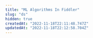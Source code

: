 ```yaml
---
title: "ML Algorithms In Fiddler"
slug: "ds"
hidden: true
createdAt: "2022-11-18T22:11:48.747Z"
updatedAt: "2022-11-18T22:12:58.704Z"
---
```

